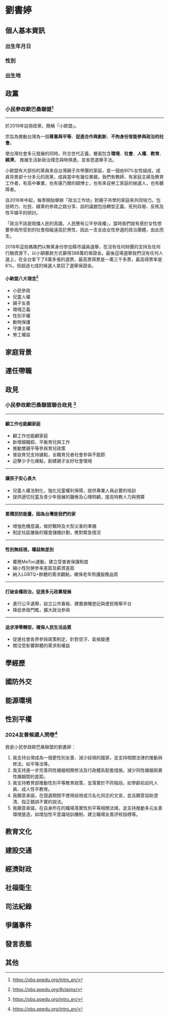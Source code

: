 # 劉書婷

## 個人基本資訊

### 出生年月日

### 性別

### 出生地

## 政黨

### ⼩民參政歐巴桑聯盟[^1] ###
---
於2019年註冊政黨，簡稱「⼩歐盟」。  

宗旨為推動台灣為一個**尊重與平等**、**促進合作與創新**，**不拘身份皆能參與政治的社會**。  

使台灣社會多元發展的同時，符合世代正義，層面包含**環境**、**社會**、**人權**、**教育**、**經濟**。
推展生活新政治理念與時俱進，並省思選舉手法。  

小歐盟有大部份的黨員來自台灣親子共學團的家庭，是一個由90%女性組成，成員背景卻十分多元的政黨，成員當中有幾位單親，我們有教師、有家庭主婦及教育工作者，有高中畢業，也有康乃爾的碩博士，也有來自勞工家庭的候選人，也有聽障者。  

自2016年中起，每季開始舉辦「政治工作坊」對親子共學的家庭來共同培力。包括時力、社民、綠黨的參政之路分享、談的議題包括轉型正義、死刑存廢、反核及性平婚平的研討。  

「政治不該是阻擋人民的高牆，人民應有公平參政權」，當時我們就有感於女性想要參政所受到的社會阻礙遠高於男性，因此一支全由女性參選的政治團體，由此而生。  

2018年這些媽媽們以無黨身份參加縣市議員選舉，在沒有任何財團的支持及任何行銷資源下，以小額募款方式募得388萬的保證金。最後這場選舉我們沒有任何人選上，在全台拿下了8萬多張的選票，最高票得票是一萬三千多票，最高得票率是6%。但超過七成的候選人拿回了選舉保證金。  

#### 小歐盟八大理念[^2] ####
- 小民參政
- 兒童人權
- 親子友善
- 環境正義
- 性別平權
- 動物保護
- 守護主權
- 勞工權益

[^1]: https://obs.ppedu.org/intro_en/
[^2]: https://obs.ppedu.org/8claims/

## 家庭背景

## 連任帶職

## 政見

### 小民參政歐巴桑聯盟聯合政見 [^1] ### 
---
#### 顧工作也能顧家庭 ####
- 顧工作也能顧家庭
- 新增親職假，平衡育兒與工作
- 推動雙親平等參與育兒政策
- 普設育兒支持據點，全職育兒者社會參與不脫節
- 迎擊少子化痛點，創建親子友好社會環境
---
#### 讓孩子安心長大 ####
- 兒童人權法制化，強化兒童權利保障，提供專業人員必要的培訓
- 提供適切兒童及青少年發展的醫療及心理照顧，提高特教人力與預算
---
#### 累積民防能量，因為台灣是我們的家 ####
- 增強危機意識，做好戰時及大型災害的準備
- 制定社區層級的糧食儲備計劃，應對緊急情況
---
#### 性別無歧視，權益無差別 #### 
- 響應MeToo運動，建立受害者保護制度
- 縮小性別勞參率差距及薪資差距
- 納入LGBTQ+群體的需求觀點，確保老年照護服務品質
---
#### 打破金權政治，促進多元政黨發展 #### 
- 進行公平選舉，設立公共看板、建置旗幟登記與便民檢舉平台
- 降低參政門檻，擴大政治參與
---
#### 追求淨零轉型，確保人民生活品質 #### 
- 促進社會各界參與政策制定，針對空汙、氣候變遷
- 關注受影響群體的需求和權益

[^1]: https://obs.ppedu.org/legislator-policy2024/

## 學經歷

## 國防外交

## 能源環境

## 性別平權

### 2024友善候選人問卷[^1]

我是小民參政歐巴桑聯盟的劉書婷：

1. 我支持台灣成為一個更性別友善、減少歧視的國家，並支持相關法律的推動與修法，如平等法等。
1. 我支持進一步完善同性婚姻相關修法及行政體系配套措施，減少同性婚姻與異性婚姻間的差距。
1. 我支持教育部推動性別平等教育政策，並落實於不同階段，如學齡前幼托人員、成人性平教育。
1. 我願意承諾，在競選期間不使用歧視或污名化同志的文宣，並且願意協助澄清、指正錯誤不實的說法。
1. 我願意承諾，在自身所在的職場落實性別平等相關法規，並支持推動多元友善環境營造，如增加性平意識培訓機制、建立職場友善評核指標等。

[^1]: https://pridewatch.tw/candidate/smalldot0513

## 教育文化

## 建設交通

## 經濟財政

## 社福衛生

## 司法紀錄

## 爭議事件

## 發言表態

## 其他
